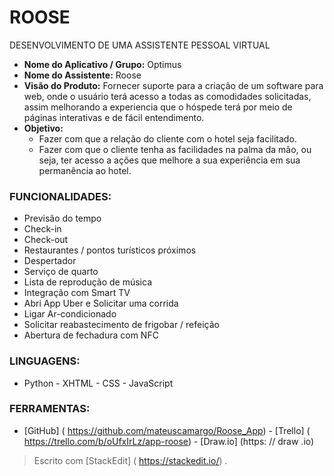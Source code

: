 
# ROOSE

DESENVOLVIMENTO DE UMA ASSISTENTE PESSOAL VIRTUAL

- **Nome do Aplicativo / Grupo:** Optimus 
- **Nome do Assistente:** Roose
- **Visão do Produto:** Fornecer suporte para a criação de um software para web, onde o usuário terá acesso a todas as comodidades solicitadas, assim melhorando a experiencia que o hóspede terá por meio de páginas interativas e de fácil entendimento.
- **Objetivo:**
  - Fazer com que a relação do cliente com o
hotel seja facilitado. 
  - Fazer com que o cliente tenha as facilidades
na palma da mão, ou seja, ter acesso a ações
que melhore a sua experiência em sua permanência ao hotel.

 ### FUNCIONALIDADES:
 - Previsão do tempo
 - Check-in
 - Check-out
 - Restaurantes / pontos turísticos próximos
 - Despertador
 - Serviço de quarto
 - Lista de reprodução de música
 - Integração com Smart TV
 - Abri App Uber e Solicitar uma corrida
 - Ligar Ar-condicionado
 - Solicitar reabastecimento de frigobar / refeição
 - Abertura de fechadura com NFC
### LINGUAGENS:
- Python - XHTML - CSS - JavaScript




### FERRAMENTAS:
- [GitHub] ( https://github.com/mateuscamargo/Roose_App) - [Trello] ( https://trello.com/b/oUfxIrLz/app-roose) - [Draw.io] (https: // draw .io)


 







> Escrito com [StackEdit] ( https://stackedit.io/) .
<!--stackedit_data:
eyJoaXN0b3J5IjpbLTEyNjUyNDY1NDQsNjAzMDMzMjM0LDEyNj
YxMzAzOTQsNDEzMDUxNjc5LDIwNzE2MDc0NDksMTIyNzE0MTI4
NiwtNDk4NzczOTg5LDEyMzIxODM2MDFdfQ==
-->